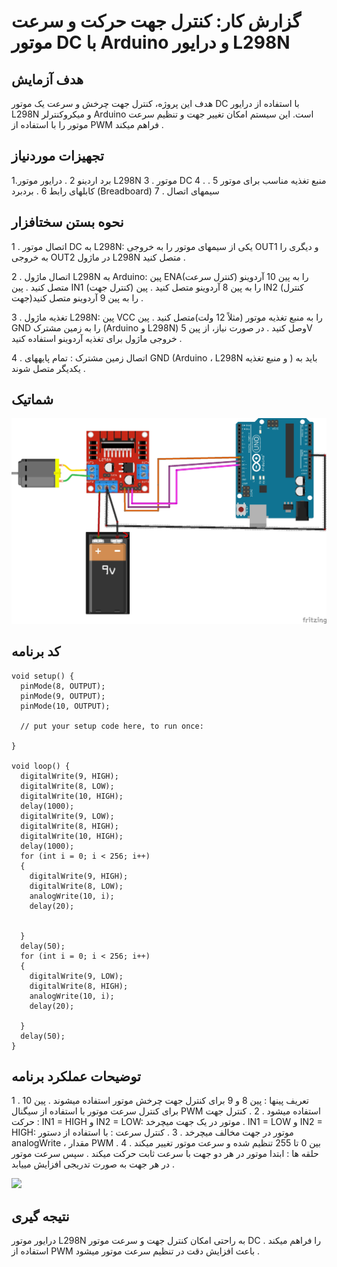 # گزارش کار: کنترل جهت حرکت و سرعت موتور DC با Arduino و درایور L298N

## هدف آزمایش
هدف این پروژه، کنترل جهت چرخش و سرعت یک موتور DC با استفاده از درایور L298N و میکروکنترلر Arduino است. این
سیستم امکان تغییر جهت و تنظیم سرعت موتور را با استفاده از PWM فراهم میکند .

## تجهیزات موردنیاز
1.برد اردینو
2 . درایور موتور L298N
3 . موتور DC
4 . منبع تغذیه مناسب برای موتور
5 . کابلهای رابط
6 . بردبرد (Breadboard)
7 . سیمهای اتصال

## نحوه بستن سختافزار
1 . اتصال موتور DC به L298N:
 یکی از سیمهای موتور را به خروجی OUT1 و دیگری را به خروجی OUT2 در ماژول L298N متصل کنید .
 
2 . اتصال ماژول L298N به Arduino:
 پین ENA(کنترل سرعت) را به پین 10 آردوینو متصل کنید .
پین IN1 (کنترل جهت) را به پین 8 آردوینو متصل کنید .
 پین IN2 (کنترل جهت)را به پین 9 آردوینو متصل کنید .
 
3 . تغذیه ماژول L298N:
 پین VCC را به منبع تغذیه موتور (مثلاً 12 ولت)متصل کنید .
 پین GND را به زمین مشترک (Arduino و L298N) وصل کنید .
در صورت نیاز، از پین 5V خروجی ماژول برای تغذیه آردوینو استفاده کنید .

4 . اتصال زمین مشترک :
 تمام پایههای GND (Arduino ، L298N و منبع تغذیه ) باید به یکدیگر متصل شوند .

 ## شماتیک
 ![](/armicher/armicher_schematic_photo.jpg)
 
## کد برنامه
```
void setup() {
  pinMode(8, OUTPUT);
  pinMode(9, OUTPUT);
  pinMode(10, OUTPUT);

  // put your setup code here, to run once:

}

void loop() {
  digitalWrite(9, HIGH);
  digitalWrite(8, LOW);
  digitalWrite(10, HIGH);
  delay(1000);
  digitalWrite(9, LOW);
  digitalWrite(8, HIGH);
  digitalWrite(10, HIGH);
  delay(1000);
  for (int i = 0; i < 256; i++)
  {
    digitalWrite(9, HIGH);
    digitalWrite(8, LOW);
    analogWrite(10, i);
    delay(20);


  }
  delay(50);
  for (int i = 0; i < 256; i++)
  {
    digitalWrite(9, LOW);
    digitalWrite(8, HIGH);
    analogWrite(10, i);
    delay(20);

  }
  delay(50);
}
```

## توضیحات عملکرد برنامه
1 . تعریف پینها :
پین 8 و 9 برای کنترل جهت چرخش موتور استفاده میشوند .
پین 10 برای کنترل سرعت موتور با استفاده از سیگنال PWM استفاده میشود .
2 . کنترل جهت حرکت :
IN1 = HIGH و IN2 = LOW: موتور در یک جهت میچرخد .
IN1 = LOW و IN2 = HIGH: موتور در جهت مخالف میچرخد .
3 . کنترل سرعت :
با استفاده از دستور analogWrite ، مقدار PWM بین 0 تا 255 تنظیم شده و سرعت موتور تغییر میکند .
4 . حلقه ها :
 ابتدا موتور در هر دو جهت با سرعت ثابت حرکت میکند .
سپس سرعت موتور در هر جهت به صورت تدریجی افزایش مییابد .

![](https://github.com/user-attachments/assets/fcaa0791-2cf8-4ce4-8a31-e308b01fd465)



## نتیجه گیری
درایور موتور L298N به راحتی امکان کنترل جهت و سرعت موتور DC را فراهم میکند .
استفاده از PWM باعث افزایش دقت در تنظیم سرعت موتور میشود .
